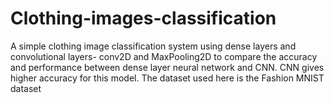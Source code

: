 # Clothing-images-classification
A simple clothing image classification system using dense layers and convolutional layers- conv2D and MaxPooling2D to compare the accuracy and performance between dense layer neural network and CNN. CNN gives higher accuracy for this model.
The dataset used here is the Fashion MNIST dataset
